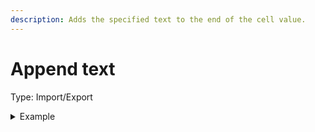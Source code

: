 ```yaml
---
description: Adds the specified text to the end of the cell value.
---
```


# Append text

Type: Import/Export

<details>

<summary>Example</summary>

* Cell value: this
* Rule value: -item (applied to all cells in column)
* Result: this-item

</details>

